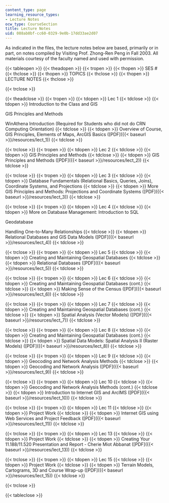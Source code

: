 ```yaml
---
content_type: page
learning_resource_types:
- Lecture Notes
ocw_type: CourseSection
title: Lecture Notes
uid: 088ab0bf-cc60-0329-9e0b-17dd33ae2d07
---
```


As indicated in the files, the lecture notes below are based, primarily or in part, on notes compiled by Visiting Prof. Zhong-Ren Peng in Fall 2003. All materials courtesy of the faculty named and used with permission.

{{< tableopen >}}
{{< theadopen >}}
{{< tropen >}}
{{< thopen >}}
SES #
{{< thclose >}}
{{< thopen >}}
TOPICS
{{< thclose >}}
{{< thopen >}}
LECTURE NOTES
{{< thclose >}}

{{< trclose >}}

{{< theadclose >}}
{{< tropen >}}
{{< tdopen >}}
Lec 1
{{< tdclose >}}
{{< tdopen >}}
Introduction to the Class and GIS  
  
GIS Principles and Methods  
  
WinAthena Introduction (Required for Students who did not do CRN Computing Orientation)
{{< tdclose >}}
{{< tdopen >}}
Overview of Course, GIS Principles, Elements of Maps, ArcGIS Basics ([PDF]({{< baseurl >}}/resources/lect_1))
{{< tdclose >}}

{{< trclose >}}
{{< tropen >}}
{{< tdopen >}}
Lec 2
{{< tdclose >}}
{{< tdopen >}}
GIS Principles and Methods
{{< tdclose >}}
{{< tdopen >}}
GIS Principles and Methods ([PDF]({{< baseurl >}}/resources/lect_2))
{{< tdclose >}}

{{< trclose >}}
{{< tropen >}}
{{< tdopen >}}
Lec 3
{{< tdclose >}}
{{< tdopen >}}
Database Fundamentals (Relational Basics, Queries, Joins), Coordinate Systems, and Projections
{{< tdclose >}}
{{< tdopen >}}
More GIS Principles and Methods: Projections and Coordinate Systems ([PDF]({{< baseurl >}}/resources/lect_3))
{{< tdclose >}}

{{< trclose >}}
{{< tropen >}}
{{< tdopen >}}
Lec 4
{{< tdclose >}}
{{< tdopen >}}
More on Database Management: Introduction to SQL  
  
Geodatabase  
  
Handling One-to-Many Relationships
{{< tdclose >}}
{{< tdopen >}}
Relational Databases and GIS Data Models ([PDF]({{< baseurl >}}/resources/lect_4))
{{< tdclose >}}

{{< trclose >}}
{{< tropen >}}
{{< tdopen >}}
Lec 5
{{< tdclose >}}
{{< tdopen >}}
Creating and Maintaining Geospatial Databases
{{< tdclose >}}
{{< tdopen >}}
Relational Databases ([PDF]({{< baseurl >}}/resources/lect_5))
{{< tdclose >}}

{{< trclose >}}
{{< tropen >}}
{{< tdopen >}}
Lec 6
{{< tdclose >}}
{{< tdopen >}}
Creating and Maintaining Geospatial Databases (cont.)
{{< tdclose >}}
{{< tdopen >}}
Making Sense of the Census ([PDF]({{< baseurl >}}/resources/lect_6))
{{< tdclose >}}

{{< trclose >}}
{{< tropen >}}
{{< tdopen >}}
Lec 7
{{< tdclose >}}
{{< tdopen >}}
Creating and Maintaining Geospatial Databases (cont.)
{{< tdclose >}}
{{< tdopen >}}
Spatial Analysis (Vector Models) ([PDF]({{< baseurl >}}/resources/lect_7))
{{< tdclose >}}

{{< trclose >}}
{{< tropen >}}
{{< tdopen >}}
Lec 8
{{< tdclose >}}
{{< tdopen >}}
Creating and Maintaining Geospatial Databases (cont.)
{{< tdclose >}}
{{< tdopen >}}
Spatial Data Models: Spatial Analysis II (Raster Models) ([PDF]({{< baseurl >}}/resources/lect_8))
{{< tdclose >}}

{{< trclose >}}
{{< tropen >}}
{{< tdopen >}}
Lec 9
{{< tdclose >}}
{{< tdopen >}}
Geocoding and Network Analysis Methods
{{< tdclose >}}
{{< tdopen >}}
Geocoding and Network Analysis ([PDF]({{< baseurl >}}/resources/lect_9))
{{< tdclose >}}

{{< trclose >}}
{{< tropen >}}
{{< tdopen >}}
Lec 10
{{< tdclose >}}
{{< tdopen >}}
Geocoding and Network Analysis Methods (cont.)
{{< tdclose >}}
{{< tdopen >}}
Introduction to Internet GIS and ArcIMS ([PDF]({{< baseurl >}}/resources/lect_10))
{{< tdclose >}}

{{< trclose >}}
{{< tropen >}}
{{< tdopen >}}
Lec 11
{{< tdclose >}}
{{< tdopen >}}
Project Work
{{< tdclose >}}
{{< tdopen >}}
Internet GIS using Web Services and Project Feedback ([PDF]({{< baseurl >}}/resources/lect_11))
{{< tdclose >}}

{{< trclose >}}
{{< tropen >}}
{{< tdopen >}}
Lec 13
{{< tdclose >}}
{{< tdopen >}}
Project Work
{{< tdclose >}}
{{< tdopen >}}
Creating Your 11.188/11.520 Presentation and Report - Cherie Miot Abbanat ([PDF]({{< baseurl >}}/resources/lect_13))
{{< tdclose >}}

{{< trclose >}}
{{< tropen >}}
{{< tdopen >}}
Lec 15
{{< tdclose >}}
{{< tdopen >}}
Project Work
{{< tdclose >}}
{{< tdopen >}}
Terrain Models, Cartograms, 3D and Course Wrap-up ([PDF]({{< baseurl >}}/resources/lect_15))
{{< tdclose >}}

{{< trclose >}}

{{< tableclose >}}